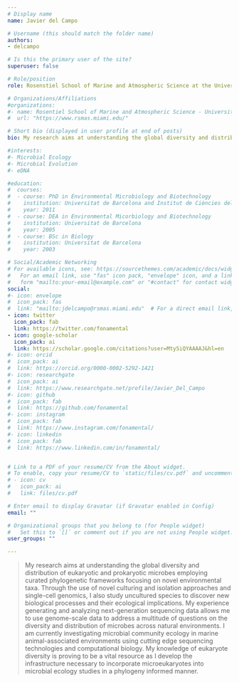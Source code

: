 ```yaml
---
# Display name
name: Javier del Campo

# Username (this should match the folder name)
authors:
- delcampo

# Is this the primary user of the site?
superuser: false

# Role/position
role: Rosenstiel School of Marine and Atmospheric Science at the University of Miami

# Organizations/Affiliations
#organizations:
#- name: Rosentiel School of Marine and Atmospheric Science - University of Miami
#  url: "https://www.rsmas.miami.edu/"

# Short bio (displayed in user profile at end of posts)
bio: My research aims at understanding the global diversity and distribution of eukaryotic and prokaryotic microbes employing curated phylogenetic frameworks focusing on novel environmental taxa.

#interests:
#- Microbial Ecology
#- Microbial Evolution
#- eDNA

#education:
#  courses:
#  - course: PhD in Environmental Microbiology and Biotechnology
#    institution: Universitat de Barcelona and Institut de Ciències del Mar
#    year: 2011
#  - course: DEA in Environmental Micorbiology and Biotechnology
#    institution: Universitat de Barcelona
#    year: 2005
#  - course: BSc in Biology
#    institution: Universitat de Barcelona
#    year: 2003

# Social/Academic Networking
# For available icons, see: https://sourcethemes.com/academic/docs/widgets/#icons
#   For an email link, use "fas" icon pack, "envelope" icon, and a link in the
#   form "mailto:your-email@example.com" or "#contact" for contact widget.
social:
#- icon: envelope
#  icon_pack: fas
#  link: "mailto:jdelcampo@rsmas.miami.edu"  # For a direct email link, use "mailto:test@example.org".
- icon: twitter
  icon_pack: fab
  link: https://twitter.com/fonamental
- icon: google-scholar
  icon_pack: ai
  link: https://scholar.google.com/citations?user=Mty5iQYAAAAJ&hl=en
#- icon: orcid
#  icon_pack: ai
#  link: https://orcid.org/0000-0002-5292-1421
#- icon: researchgate
#  icon_pack: ai
#  link: https://www.researchgate.net/profile/Javier_Del_Campo
#- icon: github
#  icon_pack: fab
#  link: https://github.com/fonamental
#- icon: instagram
#  icon_pack: fab
#  link: https://www.instagram.com/fonamental/
#- icon: linkedin
#  icon_pack: fab
#  link: https://www.linkedin.com/in/fonamental/


# Link to a PDF of your resume/CV from the About widget.
# To enable, copy your resume/CV to `static/files/cv.pdf` and uncomment the lines below.
# - icon: cv
#   icon_pack: ai
#   link: files/cv.pdf

# Enter email to display Gravatar (if Gravatar enabled in Config)
email: ""

# Organizational groups that you belong to (for People widget)
#   Set this to `[]` or comment out if you are not using People widget.
user_groups: ""

---
```


>My research aims at understanding the global diversity and distribution of eukaryotic and prokaryotic microbes employing curated phylogenetic frameworks focusing on novel environmental taxa. Through the use of novel culturing and isolation approaches and single-cell genomics, I also study uncultured species to discover new biological processes and their ecological implications. My experience generating and analyzing next-generation sequencing data allows me to use genome-scale data to address a multitude of questions on the diversity and distribution of microbes across natural environments. I am currently investigating microbial community ecology in marine animal-associated environments using cutting edge sequencing technologies and computational biology. My knowledge of eukaryote diversity is proving to be a vital resource as I develop the infrastructure necessary to incorporate microeukaryotes into microbial ecology studies in a phylogeny informed manner.
